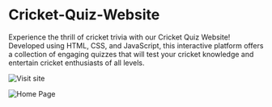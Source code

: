 # Cricket-Quiz-Website
Experience the thrill of cricket trivia with our Cricket Quiz Website! Developed using HTML, CSS, and JavaScript, this interactive platform offers a collection of engaging quizzes that will test your cricket knowledge and entertain cricket enthusiasts of all levels.

![Visit site](https://darshana75.github.io/Cricket-Quiz-Website/)

![Home Page](https://github.com/Darshana75/Cricket-Quiz-Website/assets/84192420/b421c976-d311-4b1a-9d8e-24cfbc760511)
